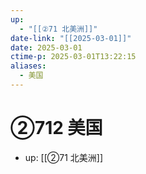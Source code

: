 ```yaml
---
up:
  - "[[②71 北美洲]]"
date-link: "[[2025-03-01]]"
date: 2025-03-01
ctime-p: 2025-03-01T13:22:15
aliases:
  - 美国
---
```


# ②712 美国

- up: [[②71 北美洲]]
